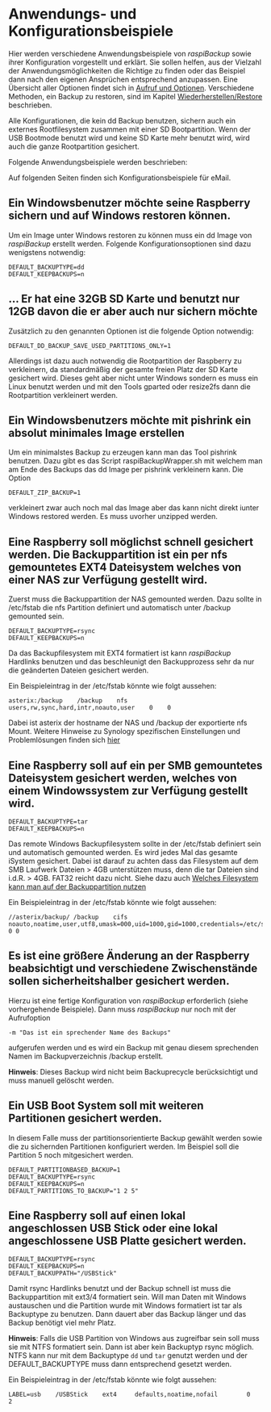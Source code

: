 # Anwendungs- und Konfigurationsbeispiele

Hier werden verschiedene Anwendungsbeispiele von
*raspiBackup* sowie ihrer Konfiguration vorgestellt und erklärt. Sie sollen
helfen, aus der Vielzahl der Anwendungsmöglichkeiten die Richtige zu finden oder
das Beispiel dann nach den eigenen Ansprüchen entsprechend anzupassen. Eine
Übersicht aller Optionen findet sich in [Aufruf und Optionen](backup-options.md).
Verschiedene Methoden, ein Backup zu restoren, sind im Kapitel [Wiederherstellen/Restore](restore.md) beschrieben.

Alle Konfigurationen, die kein dd Backup benutzen, sichern auch ein externes
Rootfilesystem zusammen mit einer SD Bootpartition. Wenn der USB Bootmode benutzt
wird und keine SD Karte mehr benutzt wird, wird auch die ganze Rootpartition
gesichert.


Folgende Anwendungsbeispiele werden beschrieben:

<!-- toc -->

Auf folgenden Seiten finden sich Konfigurationsbeispiele für eMail.

## Ein Windowsbenutzer möchte seine Raspberry sichern und auf Windows restoren können.

Um ein Image unter Windows restoren zu können muss ein dd
Image von *raspiBackup* erstellt werden. Folgende Konfigurationsoptionen sind
dazu wenigstens notwendig:

```
DEFAULT_BACKUPTYPE=dd
DEFAULT_KEEPBACKUPS=n
```

## ... Er hat eine 32GB SD Karte und benutzt nur 12GB davon die er aber auch nur sichern möchte

Zusätzlich zu den genannten Optionen ist die folgende Option notwendig:

```
DEFAULT_DD_BACKUP_SAVE_USED_PARTITIONS_ONLY=1
```

Allerdings ist dazu auch notwendig die Rootpartition der Raspberry zu
verkleinern, da standardmäßig der gesamte freien Platz der SD Karte gesichert
wird. Dieses geht aber nicht unter Windows sondern es muss ein Linux benutzt
werden und mit den Tools gparted oder resize2fs dann die Rootpartition
verkleinert werden.

## Ein Windowsbenutzers möchte mit pishrink ein absolut minimales Image erstellen

Um ein minimalstes Backup zu erzeugen kann man das Tool pishrink benutzen. Dazu
gibt es das Script raspiBackupWrapper.sh mit welchem man am Ende des Backups
das dd Image per pishrink verkleinern kann. Die Option

```
DEFAULT_ZIP_BACKUP=1
```

verkleinert zwar auch noch mal das Image aber das kann nicht direkt
iunter Windows restored werden. Es muss uvorher unzipped werden.

## Eine Raspberry soll möglichst schnell gesichert werden. Die Backuppartition ist ein per nfs gemountetes EXT4 Dateisystem welches von einer NAS zur Verfügung gestellt wird.

Zuerst muss die Backuppartition der NAS gemounted werden. Dazu sollte in
/etc/fstab die nfs Partition definiert und automatisch unter /backup
gemounted sein.

```
DEFAULT_BACKUPTYPE=rsync
DEFAULT_KEEPBACKUPS=n
```

Da das Backupfilesystem mit EXT4 formatiert ist kann *raspiBackup* Hardlinks
benutzen und das beschleunigt den Backupprozess sehr da nur die geänderten
Dateien gesichert werden.

Ein Beispieleintrag in der /etc/fstab könnte wie folgt aussehen:

```
asterix:/backup    /backup    nfs    users,rw,sync,hard,intr,noauto,user    0    0
```

Dabei ist asterix der hostname der NAS und /backup der exportierte nfs
Mount. Weitere Hinweise zu Synology spezifischen Einstellungen und
Problemlösungen finden sich [hier](nfs-as-backupspace.md)


## Eine Raspberry soll auf ein per SMB gemountetes Dateisystem gesichert werden, welches von einem Windowssystem zur Verfügung gestellt wird.

```
DEFAULT_BACKUPTYPE=tar
DEFAULT_KEEPBACKUPS=n
```

Das remote Windows Backupfilesystem sollte in der /etc/fstab definiert sein und
automatisch gemounted werden. Es wird jedes Mal das gesamte iSystem gesichert.
Dabei ist darauf zu achten dass das Filesystem auf dem SMB Laufwerk Dateien >
4GB unterstützen muss, denn die tar Dateien sind i.d.R. > 4GB. FAT32 reicht
dazu nicht. Siehe dazu auch [Welches Filesystem kann man auf der Backuppartition nutzen](which-filesystem-can-be-used-on-the-backup-partition.md)

Ein Beispieleintrag in der /etc/fstab könnte wie folgt aussehen:

```
//asterix/backup/ /backup    cifs noauto,noatime,user,utf8,umask=000,uid=1000,gid=1000,credentials=/etc/samba/auth.asterix.cifsuser 0 0
```

## Es ist eine größere Änderung an der Raspberry beabsichtigt und verschiedene Zwischenstände sollen sicherheitshalber gesichert werden.

Hierzu ist eine fertige Konfiguration von *raspiBackup* erforderlich (siehe
vorhergehende Beispiele). Dann muss *raspiBackup* nur noch mit der Aufrufoption

```
-m "Das ist ein sprechender Name des Backups"
```

aufgerufen werden und es wird ein Backup mit genau diesem sprechenden Namen im Backupverzeichnis /backup erstellt.

**Hinweis**: Dieses Backup wird nicht beim Backuprecycle berücksichtigt und muss manuell gelöscht werden.

## Ein USB Boot System soll mit weiteren Partitionen gesichert werden.

In diesem Falle muss der partitionsorientierte Backup gewählt werden sowie die
zu sichernden Partitionen konfiguriert werden. Im Beispiel soll die Partition 5
noch mitgesichert werden.

```
DEFAULT_PARTITIONBASED_BACKUP=1
DEFAULT_BACKUPTYPE=rsync
DEFAULT_KEEPBACKUPS=n
DEFAULT_PARTITIONS_TO_BACKUP="1 2 5"
```


## Eine Raspberry soll auf einen lokal angeschlossen USB Stick oder eine lokal angeschlossene USB Platte gesichert werden.

```
DEFAULT_BACKUPTYPE=rsync
DEFAULT_KEEPBACKUPS=n
DEFAULT_BACKUPPATH="/USBStick"
```

Damit rsync Hardlinks benutzt und der Backup schnell ist muss die
Backuppartition mit ext3/4 formatiert sein. Will man Daten mit Windows
austauschen und die Partition wurde mit Windows formatiert ist tar als
Backuptype zu benutzen. Dann dauert aber das Backup länger und das Backup
benötigt viel mehr Platz.

**Hinweis**: Falls die USB Partition von Windows aus zugreifbar sein soll muss sie mit NTFS formatiert sein.
Dann ist aber kein Backuptyp rsync möglich. NTFS kann nur mit dem Backuptype `dd` und `tar` genutzt werden und
der DEFAULT_BACKUPTYPE muss dann entsprechend gesetzt werden.

Ein Beispieleintrag in der /etc/fstab könnte wie folgt aussehen:

```
LABEL=usb    /USBStick    ext4     defaults,noatime,nofail        0    2
```

[.status]: rft
[.source]: https://linux-tips-and-tricks.de/de/konfigurationsbeispiele
[.source]: https://www.linux-tips-and-tricks.de/en/configuration-samples

